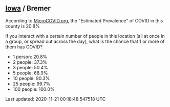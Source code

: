 
## [Iowa](/united-states/iowa) / Bremer

According to [MicroCOVID.org](http://microcovid.org),
the "Estimated Prevalence" of COVID in this county is 20.8%

If you interact with a certain number of people in this location
(all at once in a group, or spread out across the day), what is the chance that
1 or more of them has COVID?

- 1 person: 20.8%
- 2 people: 37.3%
- 3 people: 50.4%
- 5 people: 68.9%
- 10 people: 90.3%
- 25 people: 99.7%
- 100 people: 100.0%

Last updated: 2020-11-21 00:18:48.547518 UTC
